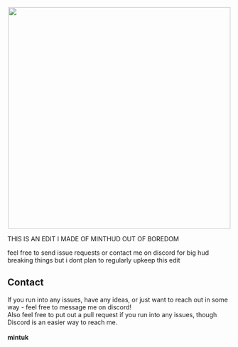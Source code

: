 
<p align="center">
    <img src="https://user-images.githubusercontent.com/128992555/228401876-c5b25765-8207-4430-ad2c-f18313d32593.png" width=500px>
</p>

THIS IS AN EDIT I MADE OF MINTHUD OUT OF BOREDOM 

feel free to send issue requests or contact me on discord for big hud breaking things but i dont plan to regularly upkeep this edit

## Contact

If you run into any issues, have any ideas, or just want to reach out in some way - feel free to message me on discord!
</br>
Also feel free to put out a pull request if you run into any issues, though Discord is an easier way to reach me.
</br>
</br>
**mintuk**

